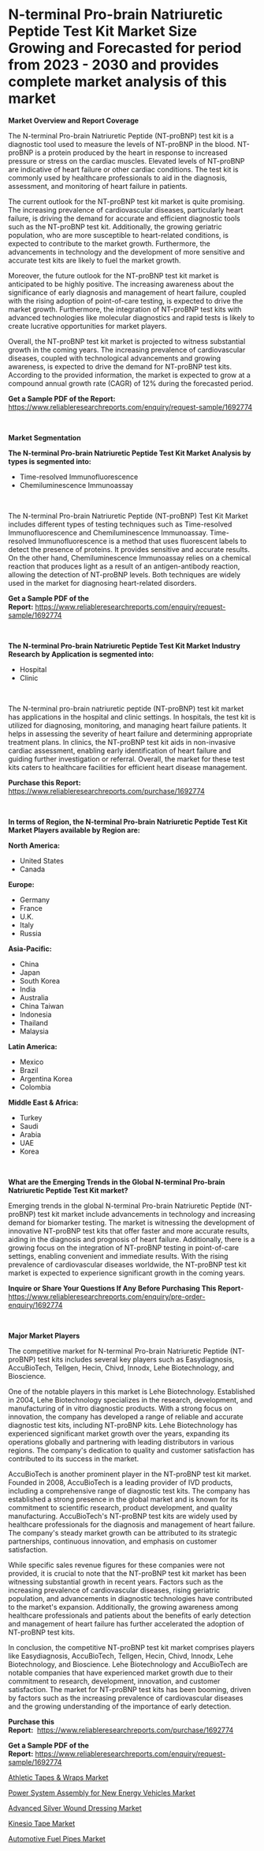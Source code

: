 <p><h1>N-terminal Pro-brain Natriuretic Peptide Test Kit Market Size Growing and Forecasted for period from 2023 - 2030 and provides complete market analysis of this market</h1></p><p><strong>Market Overview and Report Coverage</strong></p>
<p><p>The N-terminal Pro-brain Natriuretic Peptide (NT-proBNP) test kit is a diagnostic tool used to measure the levels of NT-proBNP in the blood. NT-proBNP is a protein produced by the heart in response to increased pressure or stress on the cardiac muscles. Elevated levels of NT-proBNP are indicative of heart failure or other cardiac conditions. The test kit is commonly used by healthcare professionals to aid in the diagnosis, assessment, and monitoring of heart failure in patients.</p><p>The current outlook for the NT-proBNP test kit market is quite promising. The increasing prevalence of cardiovascular diseases, particularly heart failure, is driving the demand for accurate and efficient diagnostic tools such as the NT-proBNP test kit. Additionally, the growing geriatric population, who are more susceptible to heart-related conditions, is expected to contribute to the market growth. Furthermore, the advancements in technology and the development of more sensitive and accurate test kits are likely to fuel the market growth.</p><p>Moreover, the future outlook for the NT-proBNP test kit market is anticipated to be highly positive. The increasing awareness about the significance of early diagnosis and management of heart failure, coupled with the rising adoption of point-of-care testing, is expected to drive the market growth. Furthermore, the integration of NT-proBNP test kits with advanced technologies like molecular diagnostics and rapid tests is likely to create lucrative opportunities for market players.</p><p>Overall, the NT-proBNP test kit market is projected to witness substantial growth in the coming years. The increasing prevalence of cardiovascular diseases, coupled with technological advancements and growing awareness, is expected to drive the demand for NT-proBNP test kits. According to the provided information, the market is expected to grow at a compound annual growth rate (CAGR) of 12% during the forecasted period.</p></p>
<p><strong>Get a Sample PDF of the Report:</strong> <a href="https://www.reliableresearchreports.com/enquiry/request-sample/1692774">https://www.reliableresearchreports.com/enquiry/request-sample/1692774</a></p>
<p>&nbsp;</p>
<p><strong>Market Segmentation</strong></p>
<p><strong>The N-terminal Pro-brain Natriuretic Peptide Test Kit Market Analysis by types is segmented into:</strong></p>
<p><ul><li>Time-resolved Immunofluorescence</li><li>Chemiluminescence Immunoassay</li></ul></p>
<p>&nbsp;</p>
<p><p>The N-terminal Pro-brain Natriuretic Peptide (NT-proBNP) Test Kit Market includes different types of testing techniques such as Time-resolved Immunofluorescence and Chemiluminescence Immunoassay. Time-resolved Immunofluorescence is a method that uses fluorescent labels to detect the presence of proteins. It provides sensitive and accurate results. On the other hand, Chemiluminescence Immunoassay relies on a chemical reaction that produces light as a result of an antigen-antibody reaction, allowing the detection of NT-proBNP levels. Both techniques are widely used in the market for diagnosing heart-related disorders.</p></p>
<p><strong>Get a Sample PDF of the Report:</strong>&nbsp;<a href="https://www.reliableresearchreports.com/enquiry/request-sample/1692774">https://www.reliableresearchreports.com/enquiry/request-sample/1692774</a></p>
<p>&nbsp;</p>
<p><strong>The N-terminal Pro-brain Natriuretic Peptide Test Kit Market Industry Research by Application is segmented into:</strong></p>
<p><ul><li>Hospital</li><li>Clinic</li></ul></p>
<p>&nbsp;</p>
<p><p>The N-terminal pro-brain natriuretic peptide (NT-proBNP) test kit market has applications in the hospital and clinic settings. In hospitals, the test kit is utilized for diagnosing, monitoring, and managing heart failure patients. It helps in assessing the severity of heart failure and determining appropriate treatment plans. In clinics, the NT-proBNP test kit aids in non-invasive cardiac assessment, enabling early identification of heart failure and guiding further investigation or referral. Overall, the market for these test kits caters to healthcare facilities for efficient heart disease management.</p></p>
<p><strong>Purchase this Report:</strong>&nbsp; <a href="https://www.reliableresearchreports.com/purchase/1692774">https://www.reliableresearchreports.com/purchase/1692774</a></p>
<p>&nbsp;</p>
<p><strong>In terms of Region, the N-terminal Pro-brain Natriuretic Peptide Test Kit Market Players available by Region are:</strong></p>
<p>
    <p> <strong> North America: </strong>
        <ul>
            <li>United States</li>
            <li>Canada</li>
        </ul>
        </p> 
    <p> <strong> Europe: </strong>
        <ul>
            <li>Germany</li>
            <li>France</li>
            <li>U.K.</li>
            <li>Italy</li>
            <li>Russia</li>
        </ul>
        </p> 
    <p> <strong> Asia-Pacific: </strong>
        <ul>
            <li>China</li>
            <li>Japan</li>
            <li>South Korea</li>
            <li>India</li>
            <li>Australia</li>
            <li>China Taiwan</li>
            <li>Indonesia</li>
            <li>Thailand</li>
            <li>Malaysia</li>
        </ul>
        </p> 
    <p> <strong> Latin America: </strong>
        <ul>
            <li>Mexico</li>
            <li>Brazil</li>
            <li>Argentina Korea</li>
            <li>Colombia</li>
        </ul>
        </p> 
    <p> <strong> Middle East & Africa: </strong>
        <ul>
            <li>Turkey</li>
            <li>Saudi</li>
            <li>Arabia</li>
            <li>UAE</li>
            <li>Korea</li>
        </ul>
    </p>
    </p>
<p>&nbsp;</p>
<p><strong>What are the Emerging Trends in the Global N-terminal Pro-brain Natriuretic Peptide Test Kit market?</strong></p>
<p><p>Emerging trends in the global N-terminal Pro-brain Natriuretic Peptide (NT-proBNP) test kit market include advancements in technology and increasing demand for biomarker testing. The market is witnessing the development of innovative NT-proBNP test kits that offer faster and more accurate results, aiding in the diagnosis and prognosis of heart failure. Additionally, there is a growing focus on the integration of NT-proBNP testing in point-of-care settings, enabling convenient and immediate results. With the rising prevalence of cardiovascular diseases worldwide, the NT-proBNP test kit market is expected to experience significant growth in the coming years.</p></p>
<p><strong>Inquire or Share Your Questions If Any Before Purchasing This Report</strong>- <a href="https://www.reliableresearchreports.com/enquiry/pre-order-enquiry/1692774">https://www.reliableresearchreports.com/enquiry/pre-order-enquiry/1692774</a></p>
<p>&nbsp;</p>
<p><strong>Major Market Players</strong></p>
<p><p>The competitive market for N-terminal Pro-brain Natriuretic Peptide (NT-proBNP) test kits includes several key players such as Easydiagnosis, AccuBioTech, Tellgen, Hecin, Chivd, Innodx, Lehe Biotechnology, and Bioscience. </p><p>One of the notable players in this market is Lehe Biotechnology. Established in 2004, Lehe Biotechnology specializes in the research, development, and manufacturing of in vitro diagnostic products. With a strong focus on innovation, the company has developed a range of reliable and accurate diagnostic test kits, including NT-proBNP kits. Lehe Biotechnology has experienced significant market growth over the years, expanding its operations globally and partnering with leading distributors in various regions. The company's dedication to quality and customer satisfaction has contributed to its success in the market.</p><p>AccuBioTech is another prominent player in the NT-proBNP test kit market. Founded in 2008, AccuBioTech is a leading provider of IVD products, including a comprehensive range of diagnostic test kits. The company has established a strong presence in the global market and is known for its commitment to scientific research, product development, and quality manufacturing. AccuBioTech's NT-proBNP test kits are widely used by healthcare professionals for the diagnosis and management of heart failure. The company's steady market growth can be attributed to its strategic partnerships, continuous innovation, and emphasis on customer satisfaction.</p><p>While specific sales revenue figures for these companies were not provided, it is crucial to note that the NT-proBNP test kit market has been witnessing substantial growth in recent years. Factors such as the increasing prevalence of cardiovascular diseases, rising geriatric population, and advancements in diagnostic technologies have contributed to the market's expansion. Additionally, the growing awareness among healthcare professionals and patients about the benefits of early detection and management of heart failure has further accelerated the adoption of NT-proBNP test kits.</p><p>In conclusion, the competitive NT-proBNP test kit market comprises players like Easydiagnosis, AccuBioTech, Tellgen, Hecin, Chivd, Innodx, Lehe Biotechnology, and Bioscience. Lehe Biotechnology and AccuBioTech are notable companies that have experienced market growth due to their commitment to research, development, innovation, and customer satisfaction. The market for NT-proBNP test kits has been booming, driven by factors such as the increasing prevalence of cardiovascular diseases and the growing understanding of the importance of early detection.</p></p>
<p><strong>Purchase this Report:</strong>&nbsp;&nbsp;<a href="https://www.reliableresearchreports.com/purchase/1692774">https://www.reliableresearchreports.com/purchase/1692774</a></p>
<p></p>
<p><strong>Get a Sample PDF of the Report:</strong>&nbsp;<a href="https://www.reliableresearchreports.com/enquiry/request-sample/1692774">https://www.reliableresearchreports.com/enquiry/request-sample/1692774</a></p>
<p><p><a href="https://www.linkedin.com/pulse/decoding-athletic-tapes-amp-wraps-market-deep-dive-latest-nigge/">Athletic Tapes & Wraps Market</a></p><p><a href="https://medium.com/@germanwolff65/power-system-assembly-for-new-energy-vehicles-market-size-reveals-the-best-marketing-channels-in-7e6a7887c07c">Power System Assembly for New Energy Vehicles Market</a></p><p><a href="https://www.linkedin.com/pulse/advanced-silver-wound-dressing-market-research-report/">Advanced Silver Wound Dressing Market</a></p><p><a href="https://www.linkedin.com/pulse/kinesio-tape-market-research-report-unlocks-analysis-financial-gquee/">Kinesio Tape Market</a></p><p><a href="https://medium.com/@karleeprice82/automotive-fuel-pipes-market-report-reveals-the-latest-trends-and-growth-opportunities-of-this-02aa3043e886">Automotive Fuel Pipes Market</a></p></p>